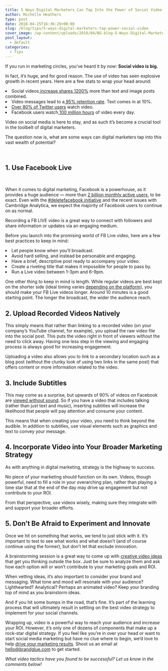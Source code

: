 ```yaml
---
title: 5 Ways Digital Marketers Can Tap Into the Power of Social Video
author: Michelle Heathers
type: post
date: 2018-04-25T16:36:29+00:00
slug: /blog/tips/5-ways-digital-marketers-tap-power-social-video
cover_image: /wp-content/uploads/2018/04/BG-blog-5-Ways-Digital-Marketers-Can-Into-Tap-the-Power-of-Social-Video.png
post_layout:
  - default
categories:
  - Tips
---
```


<span style="font-weight: 400;">If you run in marketing circles, you’ve heard it by now:</span> **Social video is big.**

<span style="font-weight: 400;">In fact, it’s huge, and for good reason. The use of video has seen explosive growth in recent years. Here are a few stats to wrap your head around:</span>

<li style="font-weight: 400;">
  <span style="font-weight: 400;">Social videos</span><a href="https://biteable.com/blog/tips/video-marketing-statistics/"> <span style="font-weight: 400;">increase shares 1200%</span></a><span style="font-weight: 400;"> more than text and image posts combined.</span>
</li>
<li style="font-weight: 400;">
  <span style="font-weight: 400;">Video messages lead to a</span><a href="https://biteable.com/blog/tips/video-marketing-statistics/"> <span style="font-weight: 400;">95% retention rate</span></a><span style="font-weight: 400;">. Text comes in at 10%.</span>
</li>
<li style="font-weight: 400;">
  <a href="https://www.wordstream.com/blog/ws/2017/03/08/video-marketing-statistics"><span style="font-weight: 400;">Over 80% of Twitter users</span></a><span style="font-weight: 400;"> watch video.</span>
</li>
<li style="font-weight: 400;">
  <span style="font-weight: 400;">Facebook users watch</span><a href="https://sproutsocial.com/insights/facebook-stats-for-marketers/"> <span style="font-weight: 400;">100 million hours</span></a><span style="font-weight: 400;"> of video every day.</span>
</li>

<span style="font-weight: 400;">Video on social media is here to stay, and as such it’s become a crucial tool in the toolbelt of digital marketers.</span>

<span style="font-weight: 400;">The question now is, what are some ways can digital marketers tap into this vast wealth of potential?</span>

&nbsp;

## **1. Use Facebook Live**

&nbsp;

<span style="font-weight: 400;">When it comes to digital marketing, Facebook is a powerhouse, as it provides a huge audience &#8212; more than</span> [<span style="font-weight: 400;">2 billion monthly active users</span>][1]<span style="font-weight: 400;">, to be exact. Even with the </span>[<span style="font-weight: 400;">#deletefacebook initiative</span>][2] <span style="font-weight: 400;">and the recent issues with Cambridge Analytica, we expect the majority of Facebook users to continue on as normal.</span>

<span style="font-weight: 400;">Recording a FB LIVE video is a great way to connect with followers and share information or updates via an engaging medium.</span>

<span style="font-weight: 400;">Before you launch into the promising world of FB Live video, here are a few best practices to keep in mind:</span>

<li style="font-weight: 400;">
  <span style="font-weight: 400;">Let people know when you’ll broadcast.</span>
</li>
<li style="font-weight: 400;">
  <span style="font-weight: 400;">Avoid hard selling, and instead be personable and engaging.</span>
</li>
<li style="font-weight: 400;">
  <span style="font-weight: 400;">Have a brief, descriptive post ready to accompany your video.</span>
</li>
<li style="font-weight: 400;">
  <span style="font-weight: 400;">Create a riveting title that makes it impossible for people to pass by.</span>
</li>
<li style="font-weight: 400;">
  <span style="font-weight: 400;">Run a Live video between 1-3pm and 6-9pm.</span>
</li>

<span style="font-weight: 400;">One other thing to keep in mind is length. While regular videos are best kept on the shorter side (ideal timing varies</span> [<span style="font-weight: 400;">depending on the platform</span>][3]<span style="font-weight: 400;">), you should make your FB Live videos longer. Around 10 minutes is a good starting point. The longer the broadcast, the wider the audience reach.</span>

## **2. Upload Recorded Videos Natively**

<span style="font-weight: 400;">This simply means that rather than linking to a recorded video (on your company’s YouTube channel, for example), you upload the raw video file into the social post. This puts the video right in front of viewers without the need to click away. Having one less step in the viewing and engaging process is always good for increasing engagement.</span>

<span style="font-weight: 400;">Uploading a video also allows you to link to a secondary location such as a blog post (without the clunky look of using two links in the same post) that offers content or more information related to the video.</span>

## **3. Include Subtitles**

<span style="font-weight: 400;">This may come as a surprise, but upwards of 90% of videos on Facebook are</span> [<span style="font-weight: 400;">viewed without sound</span>][4]<span style="font-weight: 400;">. So if you have a video that includes talking (rather than just text and music), inserting subtitles will increase the likelihood that people will pay attention and consume your content.</span>

<span style="font-weight: 400;">This means that when creating your video, you need to think beyond the audible. In addition to subtitles, use visual elements such as graphics and text to convey your message.</span>

## **4. Incorporate Video into Your Broader Marketing Strategy**

<span style="font-weight: 400;">As with anything in digital marketing, strategy is the highway to success.</span>

<span style="font-weight: 400;">No piece of your marketing should function on its own. Videos, though powerful, need to fill a role in your overarching plan, rather than playing a lone star that at the end of the day may drive up engagement but not contribute to your ROI.</span>

<span style="font-weight: 400;">From that perspective, use videos wisely, making sure they integrate with and support your broader efforts.</span>

## **5. Don’t Be Afraid to Experiment and Innovate**

<span style="font-weight: 400;">Once we hit on something that works, we tend to just stick with it. It’s important to test to see what works and what doesn’t (and of course continue using the former), but don’t let that exclude innovation.</span>

<span style="font-weight: 400;">A brainstorming session is a great way to come up with</span> [<span style="font-weight: 400;">creative video ideas</span>][5] <span style="font-weight: 400;">that get you thinking outside the box. Just be sure to analyze them and ask how each option will or won’t contribute to your marketing goals and ROI. </span>

<span style="font-weight: 400;">When vetting ideas, it’s also important to consider your brand and messaging. What tone and mood will resonate with your audience? Lighthearted? Analytical? Perhaps an animated video? Keep your branding top of mind as you brainstorm ideas.</span>

<span style="font-weight: 400;">And if you hit some bumps in the road, that’s fine. It’s part of the learning process that will ultimately result in settling on the best video strategy to implement for your social channels.</span>

<span style="font-weight: 400;">Wrapping up, video is a powerful way to reach your audience and increase your ROI. However, it’s only one of dozens of components that make up a rock-star digital strategy. If you feel like you’re in over your head or want to start social media marketing but have no clue where to begin, we’d love to help</span> [<span style="font-weight: 400;">drive your marketing results</span>][6]<span style="font-weight: 400;">. Shoot us an email at hello@brandglue.com to get started.</span>

_<span style="font-weight: 400;">What video tactics have you found to be successful? Let us know in the comments below!</span>_

[1]: https://zephoria.com/top-15-valuable-facebook-statistics/
[2]: http://www.businessinsider.com/delete-facebook-statistics-nearly-10-percent-americans-deleted-facebook-account-study-2018-4
[3]: https://blog.hubspot.com/marketing/how-long-should-videos-be-on-instagram-twitter-facebook-youtube
[4]: https://www.business2community.com/facebook/state-facebook-video-year-2017-video-length-time-watched-01834666
[5]: /blog/social-media-tips/5-creative-video-ideas-for-social-media
[6]: /#services-bg

